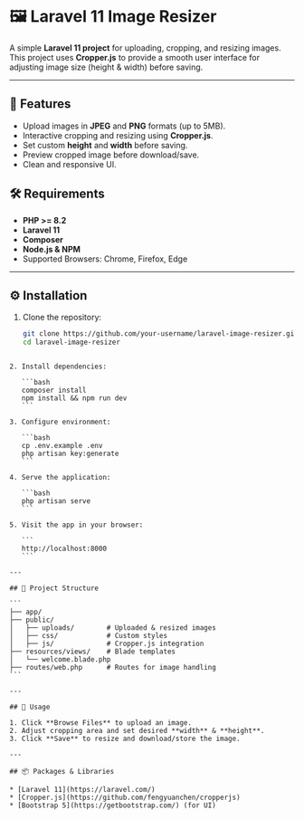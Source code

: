 # 🖼️ Laravel 11 Image Resizer

A simple **Laravel 11 project** for uploading, cropping, and resizing images.  
This project uses **Cropper.js** to provide a smooth user interface for adjusting image size (height & width) before saving.  

---

## 🚀 Features
- Upload images in **JPEG** and **PNG** formats (up to 5MB).
- Interactive cropping and resizing using **Cropper.js**.
- Set custom **height** and **width** before saving.
- Preview cropped image before download/save.
- Clean and responsive UI.


## 🛠️ Requirements
- **PHP >= 8.2**
- **Laravel 11**
- **Composer**
- **Node.js & NPM**
- Supported Browsers: Chrome, Firefox, Edge

---

## ⚙️ Installation

1. Clone the repository:
   ```bash
   git clone https://github.com/your-username/laravel-image-resizer.git
   cd laravel-image-resizer
````

2. Install dependencies:

   ```bash
   composer install
   npm install && npm run dev
   ```

3. Configure environment:

   ```bash
   cp .env.example .env
   php artisan key:generate
   ```

4. Serve the application:

   ```bash
   php artisan serve
   ```

5. Visit the app in your browser:

   ```
   http://localhost:8000
   ```

---

## 📂 Project Structure

```
├── app/
├── public/
│   ├── uploads/        # Uploaded & resized images
│   ├── css/            # Custom styles
│   ├── js/             # Cropper.js integration
├── resources/views/    # Blade templates
│   └── welcome.blade.php
├── routes/web.php      # Routes for image handling
```

---

## 🔧 Usage

1. Click **Browse Files** to upload an image.
2. Adjust cropping area and set desired **width** & **height**.
3. Click **Save** to resize and download/store the image.

---

## 📦 Packages & Libraries

* [Laravel 11](https://laravel.com/)
* [Cropper.js](https://github.com/fengyuanchen/cropperjs)
* [Bootstrap 5](https://getbootstrap.com/) (for UI)
